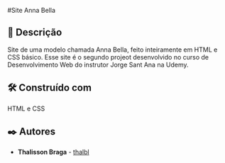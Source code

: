 #Site Anna Bella

## :memo: Descrição
Site de uma modelo chamada Anna Bella, feito inteiramente em HTML e CSS básico. Esse site é o segundo projeot desenvolvido no curso de Desenvolvimento Web do instrutor Jorge Sant Ana na Udemy.

## 🛠️ Construído com

   HTML e CSS

## ✒️ Autores

* **Thalisson Braga** - [thalbl](https://github.com/thalbl)
